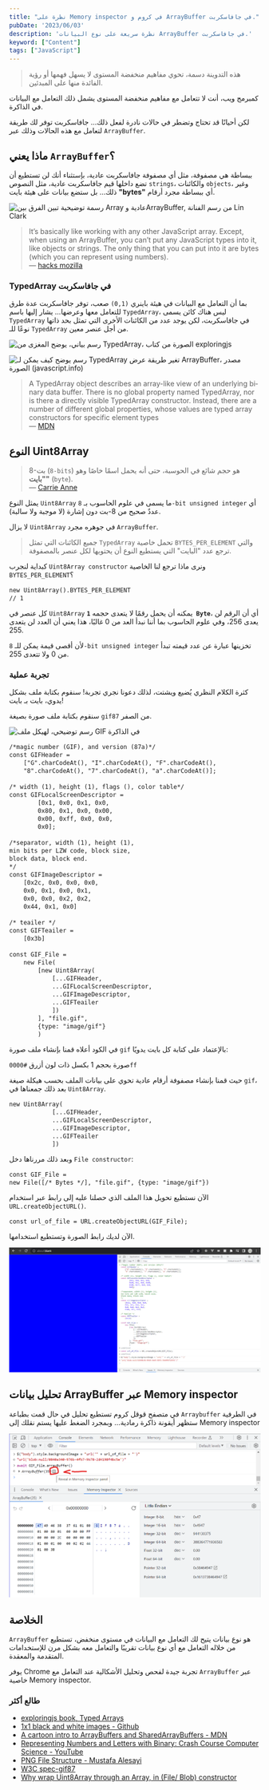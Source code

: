 ```yaml
---
title: "نظرة على Memory inspector في كروم و ArrayBuffer في جافاسكربت."
pubDate: '2023/06/03'
description: 'نظرة سريعة على نوع البيانات ArrayBuffer في جافاسكربت.'
keyword: ["Content"]
tags: ["JavaScript"]
---
```


> هذه التدوينة دسمة، تحوي مفاهيم منخفضة المستوى لا يسهل فهمها أو رؤية الفائدة منها على المبدئين.

كمبرمج ويب، أنت لا تتعامل مع مفاهيم منخفضة المستوى يشمل ذلك التعامل مع البيانات في الذاكرة.

لكن أحيانًا قد تحتاج وتضطر في حالات نادرة لفعل ذلك... جافاسكربت توفر لك طريقة لتعامل مع هذه الحالات وذلك عبر `ArrayBuffer`.

## ماذا يعني `ArrayBuffer`؟

ببساطة هي مصفوفة، مثل أي مصفوفة جافاسكربت عادية، بإستثناء أنك لن تستطيع أن تضع
داخلها قيم جافاسكربت عادية، مثل النصوص `strings`، والكائنات `objects`، وغير ذلك...
بل ستضع بيانات على هيئة بايت **"bytes"** أي ببساطة مجرد أرقام.

![رسمة توضيحية تبين الفرق بين Array عادية وArrayBuffer, من رسم الفنانة Lin Clark](https://hacks.mozilla.org/files/2017/06/02_03-768x580.png)

<div lang="en">

> It’s basically like working with any other JavaScript array. Except, when using an ArrayBuffer, you can’t put any JavaScript types into it, like objects or strings. The only thing that you can put into it are bytes (which you can represent using numbers).<br />
—  [hacks mozilla](https://hacks.mozilla.org/2017/06/a-cartoon-intro-to-arraybuffers-and-sharedarraybuffers/)
</div>

### TypedArray في جافاسكربت
بما أن التعامل مع البيانات في هيئة باينري `(0,1)` صعب، توفر جافاسكربت عدة طرق للتعامل معها وعرضها... 
يشار إليها باسم `TypedArray`، ليس هناك كائن يسمى `TypedArray` في جافاسكربت، لكن 
يوجد عدد من الكائنات الأخرى التي تمثل بحد ذاتها نوعًا للـ `TypedArray` 
من أجل عنصر معين.

![رسم بياني، يوضح المغزى من TypedArray، الصورة من كتاب exploringjs](https://2ality.com/2015/09/typed-arrays/typed_arrays_class_diagram.jpg)

![رسم يوضح كيف يمكن لـ TypedArray تغير طريقة عرض ArrayBuffer، مصدر الصورة (javascript.info)](https://javascript.info/article/arraybuffer-binary-arrays/arraybuffer-views.svg)

<div lang="en">

> A TypedArray object describes an array-like view of an underlying binary data buffer. There is no global property named TypedArray, nor is there a directly visible TypedArray constructor. Instead, there are a number of different global properties, whose values are typed array constructors for specific element types <br />
—  [MDN](https://developer.mozilla.org/en-US/docs/Web/JavaScript/Reference/Global_Objects/TypedArray)

</div>

## النوع Uint8Array

> 8-بت (`8-bits`) هو حجم شائع في الحوسبة، حتى أنه يحمل اسمًا خاصًا وهو **"بايت"** (`byte`). <br/>
— [Carrie Anne](https://youtu.be/1GSjbWt0c9M?t=226)

يمثل النوع `Uint8Array` ما يسمى في علوم الحاسوب بـ `8-bit unsigned integer`
أي عددٌ صحيح من 8-بت دون إشارة (لا موجبة ولا سالبة).

لا يزال `Uint8Array` في جوهره مجرد `ArrayBuffer`.

> جميع الكائنات التي تمثل `TypedArray` تحمل خاصية `BYTES_PER_ELEMENT` 
والتي ترجع عدد "البايت" التي يستطيع النوع أن يحتويها لكل عنصر بالمصفوفة.

كبداية لنجرب `Uint8Array constructor` 
ونرى ماذا ترجع لنا الخاصية `BYTES_PER_ELEMENT`؟

```js:JS
new Uint8Array().BYTES_PER_ELEMENT 
// 1
```


كل عنصر في `Uint8Array`  يمكنه أن يحمل رقمًا لا يتعدى حجمه **`1 Byte`**، 
أي أن الرقم لن يعدى 256، وفي علوم الحاسوب بما أننا نبدأ 
العد من 0 غالبًا، هذا يعني أن العدد لن يتعدى 255.

لأن أقصى قيمة يمكن للـ `8-bit unsigned integer` تخزينها عبارة عن عدد قيمته تبدأ من 0 ولا تتعدى 255.

### تجربة عملية
كثرة الكلام النظري يُضيع ويشتت، لذلك دعونا نجري تجربة!
سنقوم بكتابة ملف بشكل يدوي، بايت بـ بايت!

سنقوم بكتابة ملف صورة بصيغة `gif87` من الصفر.

![رسم توضيحي، لهيكل ملف GIF في الذاكرة](https://raw.githubusercontent.com/corkami/pics/master/binary/GIF.png)


```js:JS
/*magic number (GIF), and version (87a)*/
const GIFHeader =
    ["G".charCodeAt(), "I".charCodeAt(), "F".charCodeAt(), 
    "8".charCodeAt(), "7".charCodeAt(), "a".charCodeAt()];

/* width (1), height (1), flags (), color table*/
const GIFLocalScreenDescriptor =
        [0x1, 0x0, 0x1, 0x0,
        0x80, 0x1, 0x0, 0x00,
        0x00, 0xff, 0x0, 0x0,
        0x0];

/*separator, width (1), height (1),
min bits per LZW code, block size,
block data, block end.
*/
const GIFImageDescriptor = 
    [0x2c, 0x0, 0x0, 0x0,
    0x0, 0x1, 0x0, 0x1, 
    0x0, 0x0, 0x2, 0x2, 
    0x44, 0x1, 0x0]

/* teailer */
const GIFTeailer = 
    [0x3b]

const GIF_File = 
    new File(
        [new Uint8Array(
            [...GIFHeader,
            ...GIFLocalScreenDescriptor,
            ...GIFImageDescriptor,
            ...GIFTeailer
            ])
        ], "file.gif", 
        {type: "image/gif"}
        )
```
في الكود أعلاه  قمنا بإنشاء ملف صورة `gif`
بالإعتماد على كتابة كل بايت يدويًا:

صورة بحجم 1 بكسل
ذات لون أزرق `#0000ff`

حيث قمنا بإنشاء مصفوفة أرقام عادية تحوي على بيانات الملف
بحسب هيكلة صيغة `gif`، بعد ذلك جمعناها في `Uint8Array`.

```js:JS
new Uint8Array(
            [...GIFHeader,
            ...GIFLocalScreenDescriptor,
            ...GIFImageDescriptor,
            ...GIFTeailer
            ])
```
وبعد ذلك مررناها دخل `File constructor`:

```js:js
const GIF_File =
new File([/* Bytes */], "file.gif", {type: "image/gif"})
```

الآن نستطيع تحويل هذا الملف الذي حصلنا عليه إلى رابط عبر استخدام `URL.createObjectURL()`.

```js:JS
const url_of_file = URL.createObjectURL(GIF_File);
```

الآن لديك رابط الصورة وتستطيع استخدامها.

![تجربة عملية، عبر استخدام ملف GIF لتغيير خلفية الصفحة](/images/gif-bytes-to-css-background.png)

## تحليل بيانات ArrayBuffer عبر Memory inspector
في متصفح قوقل كروم  تستطيع تحليل في حال قمت بطباعة `Arraybuffer` في الطرفية
ستظهر أيقونة ذاكرة رمادية... وبمجرد الضغط عليها يستم نقلك إلى Memory inspector


![Memory inspector لبيانات ملف الصورة gif](/images/memory_inspector_gif.png)

## الخلاصة
`ArrayBuffer` هو نوع بيانات يتيح لك التعامل مع البيانات في مستوى منخفض، تستطيع من خلاله التعامل مع أي نوع بيانات تقريبًا والتعامل معه بشكل مرن للإستخدامات المتقدمة والمعقدة.

يوفر Chrome تجربة جيدة لفحص وتحليل الأشكالية عند التعامل مع `ArrayBuffer` عبر خاصية Memory inspector.

### طالع أكثر

- [exploringjs book, Typed Arrays](https://exploringjs.com/es6/ch_typed-arrays.html)
- [1x1 black and white images - Github](https://github.com/make-github-pseudonymous-again/pixels)
- [A cartoon intro to ArrayBuffers and SharedArrayBuffers - MDN](https://hacks.mozilla.org/2017/06/a-cartoon-intro-to-arraybuffers-and-sharedarraybuffers/)
- [Representing Numbers and Letters with Binary: Crash Course Computer Science - YouTube](https://youtu.be/1GSjbWt0c9M)
- [PNG File Structure - Mustafa Alesayi](https://www.youtube.com/watch?v=sUiOy0iI9G8)
- [W3C spec-gif87](https://www.w3.org/Graphics/GIF/spec-gif87.txt)
- [Why wrap Uint8Array through an Array, in (File/ Blob) constructor](https://stackoverflow.com/a/49554626)